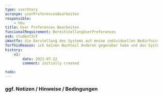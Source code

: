 ```yaml
---
type: userStory
acronym: userPreferencesBearbeiten
responsible:
    - hbu
title: User Preferences Bearbeiten
funcionalRequirement: BereitstellungUserPreferences
asA: studentInf
iWantTo: die Darstellung des Systems auf meine individuellen Bedürfnisse einstellen können
forThisReason: ich keinen Nachteil Anderen gegenüber habe und das System an meine Wünsche/Bedürfnisse anpassen kann
history:
    v1:
        date: 2021-07-22
        comment: initially created

todo:
---
```


### ggf. Notizen / Hinweise / Bedingungen
